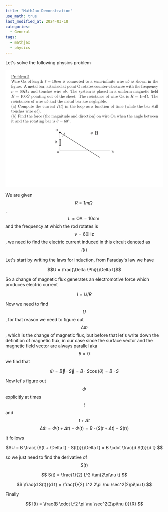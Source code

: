 ```yaml
---
title: "MathJax Demonstration"
use_math: true
last_modified_at: 2024-03-18
categories:
  - General
tags:
  - mathjax
  - physics
---
```

Let's solve the following physics problem

![Problem](/assets/images/2024-03-15-latex-demo/problem.png)

We are given $$R = 1m\Omega \:$$, $$L = \text{OA} = 10 \text{cm} \:$$ and the frequency at which the rod rotates is $$\nu = 60 \text{Hz}$$, we need to find the electric current induced in this circuit denoted as $$I(t)$$

Let's start by writing the laws for induction, from Faraday's law we have

$$U = \frac{\Delta \Phi}{\Delta t}$$

So a change of magnetic flux generates an electromotive force which produces electric current

$$I = U/R$$

Now we need to find $$U$$, for that reason we need to figure out $$\Delta \Phi$$, which is the change of magnetic flux, but before that let's write down the definition of magnetic flux, in our case since the surface vector and the magnetic field vector are always parallel aka $$\theta = 0$$ we find that

$$ \Phi = \vec{B} \cdot \vec{S} = B \cdot S \cos(\theta) = B \cdot S$$

Now let's figure out $$\Phi$$ explicitly at times $$t$$ and $$t+\Delta t$$
$$\Delta \Phi = \Phi(t+\Delta t) - \Phi (t) = B \cdot (S(t + \Delta t) - S(t))$$

It follows

$$U = B  \frac{ (S(t + \Delta t) - S(t))}{\Delta t} = B \cdot \frac{d S(t)}{d t} $$

so we just need to find the derivative of $$S(t)$$

$$ 
S(t) = \frac{1}{2} L^2 \tan(2\pi\nu t) 
$$

$$
\frac{d S(t)}{d t} = \frac{1}{2} L^2 2\pi \nu \sec^2(2\pi\nu t)
$$

Finally 

$$
I(t) = \frac{B \cdot L^2 \pi \nu \sec^2(2\pi\nu t)}{R}
$$